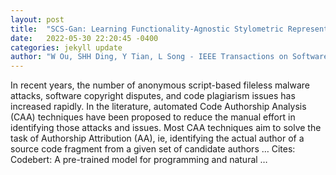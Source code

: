 ```yaml
---
layout: post
title:  "SCS-Gan: Learning Functionality-Agnostic Stylometric Representations for Source Code Authorship Verification"
date:   2022-05-30 22:20:45 -0400
categories: jekyll update
author: "W Ou, SHH Ding, Y Tian, L Song - IEEE Transactions on Software Engineering, 2022"
---
```

In recent years, the number of anonymous script-based fileless malware attacks, software copyright disputes, and code plagiarism issues has increased rapidly. In the literature, automated Code Authorship Analysis (CAA) techniques have been proposed to reduce the manual effort in identifying those attacks and issues. Most CAA techniques aim to solve the task of Authorship Attribution (AA), ie, identifying the actual author of a source code fragment from a given set of candidate authors … Cites: ‪Codebert: A pre-trained model for programming and natural …‬